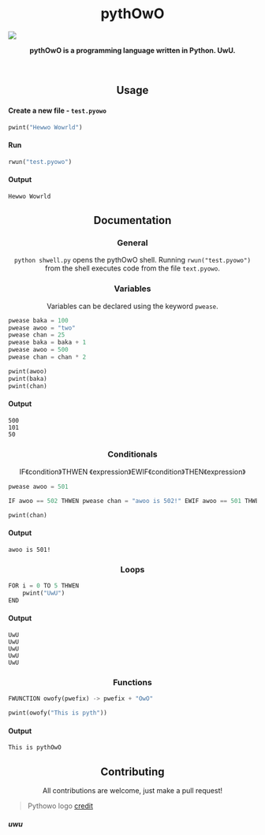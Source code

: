 <h1 align="center">pythOwO</h1>

![](https://raw.githubusercontent.com/virejdasani/pythOwO/main/aswets/imwages/pythowo-banner.png)

</p>
<p align="center">
  <b>pythOwO is a programming language written in Python. UwU.</b>
</p>
<br>

<h2 align="center">Usage</h2>

<h4 align="left">Create a new file - <code>test.pyowo</code></h4>

```py
pwint("Hewwo Wowrld")
```

<h4 align="left">Run</h4>

```py
rwun("test.pyowo")
```

<h4 align="left">Output</h4>

```
Hewwo Wowrld
```

<h2 align="center">Documentation</h2>

<h3 align="center">General</h3>
<p align="center"><code>python shwell.py</code> opens the pythOwO shell. Running <code>rwun("test.pyowo")</code> from the shell executes code from the file <code>text.pyowo</code>.</p>

<h3 align="center">Variables</h3>
<p align="center">Variables can be declared using the keyword <code>pwease</code>.</p>

```py
pwease baka = 100
pwease awoo = "two"
pwease chan = 25
pwease baka = baka + 1
pwease awoo = 500
pwease chan = chan * 2

pwint(awoo)
pwint(baka)
pwint(chan)
```

<h4 align="left">Output</h4>

```
500
101
50
```

<h3 align="center">Conditionals</h3>
<p align="center">IF《condition》THWEN 《expression》EWIF《condition》THEN《expression》</p>

```py
pwease awoo = 501

IF awoo == 502 THWEN pwease chan = "awoo is 502!" EWIF awoo == 501 THWEN pwease chan = "awoo is 501!" EWSE pwease chan = "awoo is 500!"

pwint(chan)
```

<h4 align="left">Output</h4>

```
awoo is 501!
```

<h3 align="center">Loops</h3>

```py
FOR i = 0 TO 5 THWEN
	pwint("UwU")
END
```

<h4 align="left">Output</h4>

```
UwU
UwU
UwU
UwU
UwU
```

<h3 align="center">Functions</h3>

```py
FWUNCTION owofy(pwefix) -> pwefix + "OwO"

pwint(owofy("This is pyth"))
```

<h4 align="left">Output</h4>

```
This is pythOwO
```

<h2 align="center">Contributing</h2>
<p align="center">All contributions are welcome, just make a pull request!</p>


> Pythowo logo [credit](https://www.reddit.com/r/ProgrammerHumor/comments/vkkyyv/say_hello_to_pythowo_make_sure_to_treat_her_well/)


<h5 align="left">uwu</h5>
